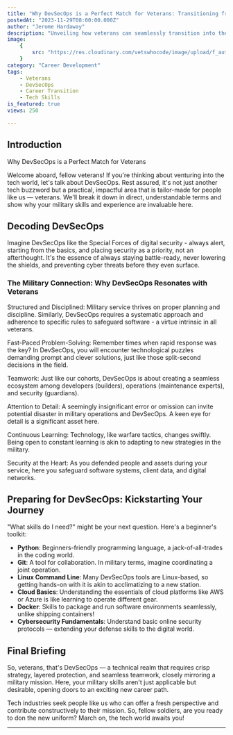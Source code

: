 ```yaml
---
title: "Why DevSecOps is a Perfect Match for Veterans: Transitioning from Military Precision to Tech Innovation"
postedAt: "2023-11-29T08:00:00.000Z"
author: "Jerome Hardaway"
description: "Unveiling how veterans can seamlessly transition into the tech industry through DevSecOps. This post explores the alignment of military skills with DevSecOps demands and offers a beginner-friendly guide for veterans to embark on this new career journey."
image:
    {
        src: "https://res.cloudinary.com/vetswhocode/image/upload/f_auto,q_auto/v1701300055/devsecops_mxck8o.png",
    }
category: "Career Development"
tags:
    - Veterans
    - DevSecOps
    - Career Transition
    - Tech Skills
is_featured: true
views: 250

---
```


## Introduction

Why DevSecOps is a Perfect Match for Veterans

Welcome aboard, fellow veterans! If you're thinking about venturing into the tech world, let's talk about DevSecOps. Rest assured, it's not just another tech buzzword but a practical, impactful area that is tailor-made for people like us — veterans. We'll break it down in direct, understandable terms and show why your military skills and experience are invaluable here.

## Decoding DevSecOps

Imagine DevSecOps like the Special Forces of digital security - always alert, starting from the basics, and placing security as a priority, not an afterthought. It's the essence of always staying battle-ready, never lowering the shields, and preventing cyber threats before they even surface.

### The Military Connection: Why DevSecOps Resonates with Veterans

Structured and Disciplined: Military service thrives on proper planning and discipline. Similarly, DevSecOps requires a systematic approach and adherence to specific rules to safeguard software - a virtue intrinsic in all veterans.

Fast-Paced Problem-Solving: Remember times when rapid response was the key? In DevSecOps, you will encounter technological puzzles demanding prompt and clever solutions, just like those split-second decisions in the field.

Teamwork: Just like our cohorts, DevSecOps is about creating a seamless ecosystem among developers (builders), operations (maintenance experts), and security (guardians).

Attention to Detail: A seemingly insignificant error or omission can invite potential disaster in military operations and DevSecOps. A keen eye for detail is a significant asset here.

Continuous Learning: Technology, like warfare tactics, changes swiftly. Being open to constant learning is akin to adapting to new strategies in the military.

Security at the Heart: As you defended people and assets during your service, here you safeguard software systems, client data, and digital networks.

## Preparing for DevSecOps: Kickstarting Your Journey

"What skills do I need?" might be your next question. Here's a beginner's toolkit:

- **Python**: Beginners-friendly programming language, a jack-of-all-trades in the coding world.
- **Git**: A tool for collaboration. In military terms, imagine coordinating a joint operation.
- **Linux Command Line**: Many DevSecOps tools are Linux-based, so getting hands-on with it is akin to acclimatizing to a new station.
- **Cloud Basics**: Understanding the essentials of cloud platforms like AWS or Azure is like learning to operate different gear.
- **Docker**: Skills to package and run software environments seamlessly, unlike shipping containers!
- **Cybersecurity Fundamentals**: Understand basic online security protocols — extending your defense skills to the digital world.

## Final Briefing

So, veterans, that's DevSecOps — a technical realm that requires crisp strategy, layered protection, and seamless teamwork, closely mirroring a military mission. Here, your military skills aren't just applicable but desirable, opening doors to an exciting new career path.

Tech industries seek people like us who can offer a fresh perspective and contribute constructively to their mission. So, fellow soldiers, are you ready to don the new uniform? March on, the tech world awaits you!

---